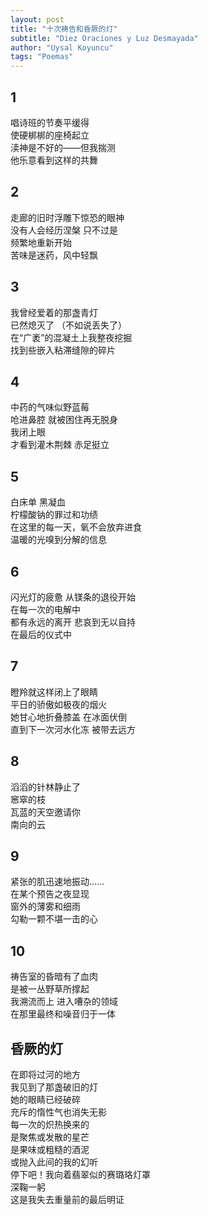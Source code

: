 ```yaml
---
layout: post
title: "十次祷告和昏厥的灯"
subtitle: "Diez Oraciones y Luz Desmayada"
author: "Uysal Koyuncu"
tags: "Poemas"
---
```


## 1

唱诗班的节奏平缓得  
使硬梆梆的座椅起立  
渎神是不好的——但我揣测  
他乐意看到这样的共舞

## 2

走廊的旧时浮雕下惊恐的眼神  
没有人会经历涅槃 只不过是  
频繁地重新开始  
苦味是迷药，风中轻飘

## 3

我曾经爱着的那盏青灯  
已然熄灭了 （不如说丢失了）  
在“广袤”的混凝土上我整夜挖掘  
找到些嵌入粘滞缝隙的碎片

## 4

中药的气味似野蓝莓  
呛进鼻腔 就被困住再无脱身  
我闭上眼  
才看到灌木荆棘 赤足挺立

## 5

白床单 黑凝血  
柠檬酸钠的罪过和功绩  
在这里的每一天，氧不会放弃进食  
温暖的光嗅到分解的信息

## 6

闪光灯的疲惫 从镁条的退役开始  
在每一次的电解中  
都有永远的离开 悲哀到无以自持  
在最后的仪式中

## 7

瞪羚就这样闭上了眼睛  
平日的骄傲如极夜的烟火  
她甘心地折叠膝盖 在冰面伏倒  
直到下一次河水化冻 被带去远方

## 8

滔滔的针林静止了  
窸窣的枝  
瓦蓝的天空邀请你  
南向的云

## 9

紧张的肌迅速地振动……  
在某个预告之夜显现  
窗外的薄雾和细雨  
勾勒一颗不堪一击的心

## 10

祷告室的昏暗有了血肉  
是被一丛野草所撑起  
我溯流而上 进入嘈杂的领域  
在那里最终和噪音归于一体

## 昏厥的灯

在即将过河的地方  
我见到了那盏破旧的灯  
她的眼睛已经破碎  
充斥的惰性气也消失无影  
每一次的炽热换来的  
是聚焦或发散的星芒  
是果味或粗糙的酒泥  
或抛入此间的我的幻听  
停下吧！我向着翡翠似的赛璐珞灯罩  
深鞠一躬  
这是我失去重量前的最后明证
